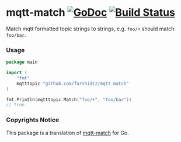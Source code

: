 # mqtt-match [![GoDoc](https://godoc.org/github.com/farshidtz/mqtt-match?status.svg)](https://godoc.org/github.com/farshidtz/mqtt-match) [![Build Status](https://travis-ci.org/farshidtz/mqtt-match.svg?branch=master)](https://travis-ci.org/farshidtz/mqtt-match)

Match mqtt formatted topic strings to strings, e.g. `foo/+` should match `foo/bar`.

### Usage

```go
package main

import (
    "fmt"
    mqtttopic "github.com/farshidtz/mqtt-match"
)

fmt.Println(mqtttopic.Match("foo/+", "foo/bar"))
// true
```
### Copyrights Notice
This package is a translation of [mqtt-match](https://github.com/ralphtheninja/mqtt-match) for Go.
